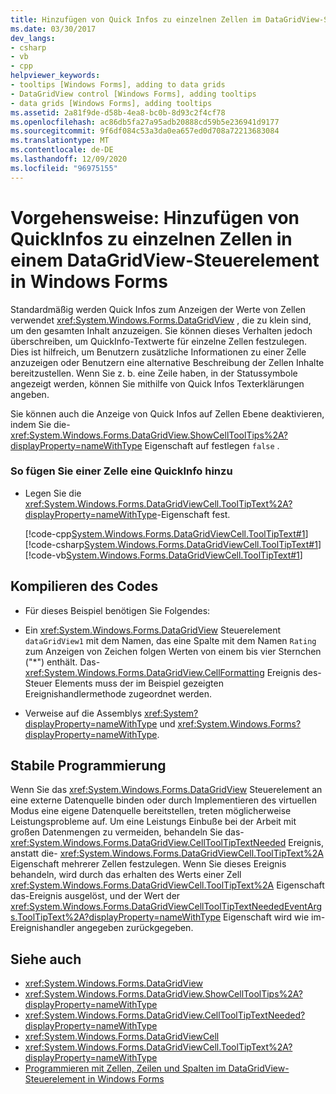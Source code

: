 ```yaml
---
title: Hinzufügen von Quick Infos zu einzelnen Zellen im DataGridView-Steuerelement
ms.date: 03/30/2017
dev_langs:
- csharp
- vb
- cpp
helpviewer_keywords:
- tooltips [Windows Forms], adding to data grids
- DataGridView control [Windows Forms], adding tooltips
- data grids [Windows Forms], adding tooltips
ms.assetid: 2a81f9de-d58b-4ea8-bc0b-8d93c2f4cf78
ms.openlocfilehash: ac86db5fa27a95adb20888cd59b5e236941d9177
ms.sourcegitcommit: 9f6df084c53a3da0ea657ed0d708a72213683084
ms.translationtype: MT
ms.contentlocale: de-DE
ms.lasthandoff: 12/09/2020
ms.locfileid: "96975155"
---
```

# <a name="how-to-add-tooltips-to-individual-cells-in-a-windows-forms-datagridview-control"></a>Vorgehensweise: Hinzufügen von QuickInfos zu einzelnen Zellen in einem DataGridView-Steuerelement in Windows Forms
Standardmäßig werden Quick Infos zum Anzeigen der Werte von Zellen verwendet <xref:System.Windows.Forms.DataGridView> , die zu klein sind, um den gesamten Inhalt anzuzeigen. Sie können dieses Verhalten jedoch überschreiben, um QuickInfo-Textwerte für einzelne Zellen festzulegen. Dies ist hilfreich, um Benutzern zusätzliche Informationen zu einer Zelle anzuzeigen oder Benutzern eine alternative Beschreibung der Zellen Inhalte bereitzustellen. Wenn Sie z. b. eine Zeile haben, in der Statussymbole angezeigt werden, können Sie mithilfe von Quick Infos Texterklärungen angeben.  
  
 Sie können auch die Anzeige von Quick Infos auf Zellen Ebene deaktivieren, indem Sie die- <xref:System.Windows.Forms.DataGridView.ShowCellToolTips%2A?displayProperty=nameWithType> Eigenschaft auf festlegen `false` .  
  
### <a name="to-add-a-tooltip-to-a-cell"></a>So fügen Sie einer Zelle eine QuickInfo hinzu  
  
- Legen Sie die <xref:System.Windows.Forms.DataGridViewCell.ToolTipText%2A?displayProperty=nameWithType>-Eigenschaft fest.  
  
     [!code-cpp[System.Windows.Forms.DataGridViewCell.ToolTipText#1](~/samples/snippets/cpp/VS_Snippets_Winforms/System.Windows.Forms.DataGridViewCell.ToolTipText/cpp/datagridviewcell.tooltiptext.cpp#1)]
     [!code-csharp[System.Windows.Forms.DataGridViewCell.ToolTipText#1](~/samples/snippets/csharp/VS_Snippets_Winforms/System.Windows.Forms.DataGridViewCell.ToolTipText/CS/datagridviewcell.tooltiptext.cs#1)]
     [!code-vb[System.Windows.Forms.DataGridViewCell.ToolTipText#1](~/samples/snippets/visualbasic/VS_Snippets_Winforms/System.Windows.Forms.DataGridViewCell.ToolTipText/VB/datagridviewcell.tooltiptext.vb#1)]  
  
## <a name="compiling-the-code"></a>Kompilieren des Codes  
  
- Für dieses Beispiel benötigen Sie Folgendes:  
  
- Ein <xref:System.Windows.Forms.DataGridView> Steuerelement `dataGridView1` mit dem Namen, das eine Spalte mit dem Namen `Rating` zum Anzeigen von Zeichen folgen Werten von einem bis vier Sternchen ("*") enthält. Das- <xref:System.Windows.Forms.DataGridView.CellFormatting> Ereignis des-Steuer Elements muss der im Beispiel gezeigten Ereignishandlermethode zugeordnet werden.  
  
- Verweise auf die Assemblys <xref:System?displayProperty=nameWithType> und <xref:System.Windows.Forms?displayProperty=nameWithType>.  
  
## <a name="robust-programming"></a>Stabile Programmierung  
 Wenn Sie das <xref:System.Windows.Forms.DataGridView> Steuerelement an eine externe Datenquelle binden oder durch Implementieren des virtuellen Modus eine eigene Datenquelle bereitstellen, treten möglicherweise Leistungsprobleme auf. Um eine Leistungs Einbuße bei der Arbeit mit großen Datenmengen zu vermeiden, behandeln Sie das- <xref:System.Windows.Forms.DataGridView.CellToolTipTextNeeded> Ereignis, anstatt die- <xref:System.Windows.Forms.DataGridViewCell.ToolTipText%2A> Eigenschaft mehrerer Zellen festzulegen. Wenn Sie dieses Ereignis behandeln, wird durch das erhalten des Werts einer Zell <xref:System.Windows.Forms.DataGridViewCell.ToolTipText%2A> Eigenschaft das-Ereignis ausgelöst, und der Wert der <xref:System.Windows.Forms.DataGridViewCellToolTipTextNeededEventArgs.ToolTipText%2A?displayProperty=nameWithType> Eigenschaft wird wie im-Ereignishandler angegeben zurückgegeben.  
  
## <a name="see-also"></a>Siehe auch

- <xref:System.Windows.Forms.DataGridView>
- <xref:System.Windows.Forms.DataGridView.ShowCellToolTips%2A?displayProperty=nameWithType>
- <xref:System.Windows.Forms.DataGridView.CellToolTipTextNeeded?displayProperty=nameWithType>
- <xref:System.Windows.Forms.DataGridViewCell>
- <xref:System.Windows.Forms.DataGridViewCell.ToolTipText%2A?displayProperty=nameWithType>
- [Programmieren mit Zellen, Zeilen und Spalten im DataGridView-Steuerelement in Windows Forms](programming-with-cells-rows-and-columns-in-the-datagrid.md)
